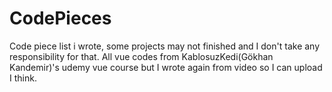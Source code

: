 # CodePieces
Code piece list i wrote, some projects may not finished and I don't take any responsibility for that.
All vue codes from KablosuzKedi(Gökhan Kandemir)'s udemy vue course but I wrote again from video so I can upload I think.